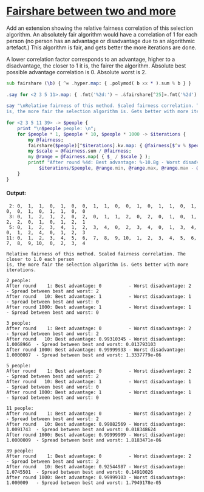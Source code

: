 [1]: https://rosettacode.org/wiki/Fairshare_between_two_and_more

# [Fairshare between two and more][1]

Add an extension showing the relative fairness correlation of this selection algorithm. An absolutely fair algorithm would have a correlation of 1 for each person (no person has an advantage or disadvantage due to an algorithmic artefact.) This algorithm is fair, and gets better the more iterations are done.



A lower correlation factor corresponds to an advantage, higher to a disadvantage, the closer to 1 it is, the fairer the algorithm. Absolute best possible advantage correlation is 0. Absolute worst is 2.

```raku
sub fairshare (\b) { ^∞ .hyper.map: { .polymod( b xx * ).sum % b } }
 
.say for <2 3 5 11>.map: { .fmt('%2d:') ~ .&fairshare[^25]».fmt('%2d').join: ', ' }
 
say "\nRelative fairness of this method. Scaled fairness correlation. The closer to 1.0 each person
is, the more fair the selection algorithm is. Gets better with more iterations.";
 
for <2 3 5 11 39> -> $people {
    print "\n$people people: \n";
    for $people * 1, $people * 10, $people * 1000 -> $iterations {
        my @fairness;
        fairshare($people)[^$iterations].kv.map: { @fairness[$^v % $people] += $^k }
        my $scale = @fairness.sum / @fairness;
        my @range = @fairness.map( { $_ / $scale } );
        printf "After round %4d: Best advantage: %-10.8g - Worst disadvantage: %-10.8g - Spread between best and worst: %-10.8g\n",
            $iterations/$people, @range.min, @range.max, @range.max - @range.min;
    }
}
```

#### Output:
```
 2: 0,  1,  1,  0,  1,  0,  0,  1,  1,  0,  0,  1,  0,  1,  1,  0,  1,  0,  0,  1,  0,  1,  1,  0,  0
 3: 0,  1,  2,  1,  2,  0,  2,  0,  1,  1,  2,  0,  2,  0,  1,  0,  1,  2,  2,  0,  1,  0,  1,  2,  1
 5: 0,  1,  2,  3,  4,  1,  2,  3,  4,  0,  2,  3,  4,  0,  1,  3,  4,  0,  1,  2,  4,  0,  1,  2,  3
11: 0,  1,  2,  3,  4,  5,  6,  7,  8,  9, 10,  1,  2,  3,  4,  5,  6,  7,  8,  9, 10,  0,  2,  3,  4

Relative fairness of this method. Scaled fairness correlation. The closer to 1.0 each person
is, the more fair the selection algorithm is. Gets better with more iterations.

2 people: 
After round    1: Best advantage: 0          - Worst disadvantage: 2          - Spread between best and worst: 2         
After round   10: Best advantage: 1          - Worst disadvantage: 1          - Spread between best and worst: 0         
After round 1000: Best advantage: 1          - Worst disadvantage: 1          - Spread between best and worst: 0         

3 people: 
After round    1: Best advantage: 0          - Worst disadvantage: 2          - Spread between best and worst: 2         
After round   10: Best advantage: 0.99310345 - Worst disadvantage: 1.0068966  - Spread between best and worst: 0.013793103
After round 1000: Best advantage: 0.99999933 - Worst disadvantage: 1.0000007  - Spread between best and worst: 1.3337779e-06

5 people: 
After round    1: Best advantage: 0          - Worst disadvantage: 2          - Spread between best and worst: 2         
After round   10: Best advantage: 1          - Worst disadvantage: 1          - Spread between best and worst: 0         
After round 1000: Best advantage: 1          - Worst disadvantage: 1          - Spread between best and worst: 0         

11 people: 
After round    1: Best advantage: 0          - Worst disadvantage: 2          - Spread between best and worst: 2         
After round   10: Best advantage: 0.99082569 - Worst disadvantage: 1.0091743  - Spread between best and worst: 0.018348624
After round 1000: Best advantage: 0.99999909 - Worst disadvantage: 1.0000009  - Spread between best and worst: 1.8183471e-06

39 people: 
After round    1: Best advantage: 0          - Worst disadvantage: 2          - Spread between best and worst: 2         
After round   10: Best advantage: 0.92544987 - Worst disadvantage: 1.0745501  - Spread between best and worst: 0.14910026
After round 1000: Best advantage: 0.99999103 - Worst disadvantage: 1.000009   - Spread between best and worst: 1.7949178e-05
```
